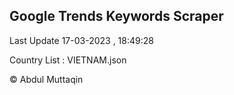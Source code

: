 

## Google Trends Keywords Scraper 
 
Last Update 17-03-2023 , 18:49:28

Country List :
VIETNAM.json



© Abdul Muttaqin 
